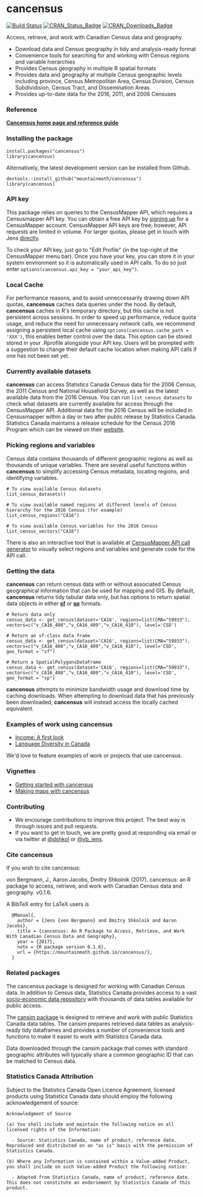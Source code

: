 # cancensus

[![Build Status](https://travis-ci.org/mountainMath/cancensus.svg?branch=master)](https://travis-ci.org/mountainMath/cancensus)
[![CRAN_Status_Badge](http://www.r-pkg.org/badges/version/cancensus)](https://cran.r-project.org/package=cancensus)
[![CRAN_Downloads_Badge](https://cranlogs.r-pkg.org/badges/cancensus)](https://cranlogs.r-pkg.org/badges/cancensus)

Access, retrieve, and work with Canadian Census data and geography. 

* Download data and Census geography in tidy and analysis-ready format
* Convenience tools for searching for and working with Census regions and variable hierarchies
* Provides Census geography in multiple R spatial formats
* Provides data and geography at multiple Census geographic levels including province, Census Metropolitan Area, Census Division, Census Subdividision, Census Tract, and Dissemination Areas
* Provides up-to-date data for the 2016, 2011, and 2006 Censuses

### Reference

[**Cancensus home page and reference guide**](https://mountainmath.github.io/cancensus/index.html)

### Installing the package

```
install.packages("cancensus")
library(cancensus)
```

Alternatively, the latest development version can be installed from Github.
```
devtools::install_github("mountainmath/cancensus")
library(cancensus)
```

### API key

This package relies on queries to the CensusMapper API, which requires a Censusmapper API key. You can obtain a free API key by [signing up](https://censusmapper.ca/users/sign_up) for a CensusMapper account. CensusMapper API keys are free; however, API requests are limited in volume. For larger quotas, please get in touch with Jens [directly](mailto:jens@censusmapper.ca).  

To check your API key, just go to "Edit Profile" (in the top-right of the CensusMapper menu bar). Once you have your key, you can store it in your system environment so it is automatically used in API calls. To do so just enter `options(cancensus.api_key = "your_api_key")`.

### Local Cache

For performance reasons, and to avoid unneccessarily drawing down API quotas, **cancensus** caches data queries under the hood. By default, **cancensus** caches in R's temporary directory, but this cache is not persistent across sessions. In order to speed up performance, reduce quota usage, and reduce the need for unnecessary network calls, we recommend assigning a persistent local cache using `options(cancensus.cache_path = 'XXX')`, this enables better control over the data. This option can be stored stored in your .Rprofile alongside your API key. Users will be prompted with a suggestion to change their default cache location when making API calls if one has not been set yet. 

### Currently available datasets

**cancensus** can access Statistics Canada Census data for the 2006 Census, the 2011 Census and National Household Survey, as well as the latest available data from the 2016 Census. You can run `list_census_datasets` to check what datasets are currently available for access through the CensusMapper API. Additional data for the 2016 Census will be included in Censusmapper within a day or two after public release by Statistics Canada. Statistics Canada maintains a release schedule for the Census 2016 Program which can be viewed on their [website](http://www12.statcan.gc.ca/census-recensement/2016/ref/release-dates-diffusion-eng.cfm).

### Picking regions and variables

Census data contains thousands of different geographic regions as well as thousands of unique variables. There are several useful functions within **cancensus** to simplify accessing Census metadata, locating regions, and identifying variables.

```
# To view available Census datasets
list_census_datasets()

# To view available named regions at different levels of Census hierarchy for the 2016 Census (for example)
list_census_regions("CA16")

# To view available Census variables for the 2016 Census
list_census_vectors("CA16")
```

There is also an interactive tool that is available at [CensusMapper API call generator](https://censusmapper.ca/api) to visually select regions and variables and generate code for the API call.

### Getting the data

**cancensus** can return census data with or without associated Census geographical information that can be used for mapping and GIS. By default, **cancensus** returns tidy tabular data only, but has options to return spatial data objects in either [**sf**](https://cran.r-project.org/package=sf) or [**sp**](https://cran.r-project.org/package=sp) formats. 
```
# Return data only
census_data <- get_census(dataset='CA16', regions=list(CMA="59933"), vectors=c("v_CA16_408","v_CA16_409","v_CA16_410"), level='CSD')

# Return an sf-class data frame
census_data <- get_census(dataset='CA16', regions=list(CMA="59933"), vectors=c("v_CA16_408","v_CA16_409","v_CA16_410"), level='CSD', geo_format = "sf")

# Return a SpatialPolygonsDataFrame
census_data <- get_census(dataset='CA16', regions=list(CMA="59933"), vectors=c("v_CA16_408","v_CA16_409","v_CA16_410"), level='CSD', geo_format = "sp")
```
**cancensus** attempts to minimize bandwidth usage and download time by caching downloads. When attempting to download data that has previously been downloaded,  **cancensus** will instead access the locally cached equivalent. 

### Examples of work using cancensus

* [Income: A first look](https://doodles.mountainmath.ca/blog/2017/09/14/income-a-first-look/)
* [Language Diversity in Canada](https://www.dshkol.com/2017/language-diversity-in-canada/)

We'd love to feature examples of work or projects that use cancensus.

### Vignettes 
* [Getting started with cancensus](https://mountainmath.github.io/cancensus/articles/cancensus.html)
* [Making maps with cancensus](https://mountainmath.github.io/cancensus/articles/Making_maps_with_cancensus.html)

### Contributing

* We encourage contributions to improve this project. The best way is through issues and pull requests.
* If you want to get in touch, we are pretty good at responding via email or via twitter at [@dshkol](https://twitter.com/dshkol) or [@vb_jens](https://twitter.com/vb_jens). 

### Cite **cancensus**

If you wish to cite cancensus:

  von Bergmann, J., Aaron Jacobs, Dmitry Shkolnik (2017). cancensus: an R package to
  access, retrieve, and work with Canadian Census data and geography. v0.1.6.

A BibTeX entry for LaTeX users is
```
  @Manual{,
    author = {Jens {von Bergmann} and Dmitry Shkolnik and Aaron Jacobs},
    title = {cancensus: An R Package to Access, Retrieve, and Work With Canadian Census Data and Geography},
    year = {2017},
    note = {R package version 0.1.6},
    url = {https://mountainmath.github.io/cancensus/},
  }
```
### Related packages

The cancensus package is designed for working with Canadian Census data. In addition to Census data, Statistics Canada provides access to a vast [socio-economic data repository](https://www150.statcan.gc.ca/n1/en/type/data) with thousands of data tables available for public access. 

The [cansim package](https://mountainmath.github.io/cansim/index.html) is designed to retrieve and work with public Statistics Canada data tables. The cansim prepares retrieved data tables as analysis-ready tidy dataframes and provides a number of convenience tools and functions to make it easier to work with Statistics Canada data. 

Data downloaded through the cansim package that comes with standard geographic attributes will typically share a common geographic ID that can be matched to Census data.

### Statistics Canada Attribution

Subject to the Statistics Canada Open Licence Agreement, licensed products using Statistics Canada data should employ the following acknowledgement of source:

```
Acknowledgment of Source

(a) You shall include and maintain the following notice on all licensed rights of the Information:

  - Source: Statistics Canada, name of product, reference date. Reproduced and distributed on an "as is" basis with the permission of Statistics Canada.
 
(b) Where any Information is contained within a Value-added Product, you shall include on such Value-added Product the following notice:

  - Adapted from Statistics Canada, name of product, reference date. This does not constitute an endorsement by Statistics Canada of this product.
```